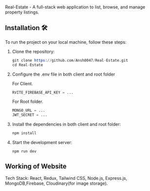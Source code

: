  Real-Estate - A full-stack web application to list, browse, and manage property listings.

## Installation 🛠️
To run the project on your local machine, follow these steps:

1. Clone the repository:
   ```s
   git clone https://github.com/Ansh0047/Real-Estate.git
   cd Real-Estate

2. Configure the .env file in both client and root folder

   For Client.
    ```s
    RVITE_FIREBASE_API_KEY = ...
    ```
   For Root folder.
    ```s
    MONGO_URL = ...
    JWT_SECRET = ...
    ```

3. Install the dependencies in both client and root folder:
   ```s
   npm install 

4. Start the development server:

   ```s
   npm run dev


## **Working of Website**

Tech Stack: React, Redux, Tailwind CSS, Node.js, Express.js, MongoDB,Firebase, Cloudinary(for image storage).
